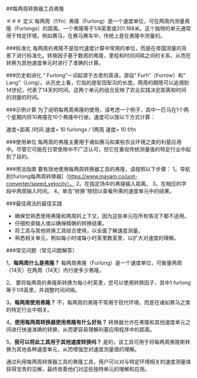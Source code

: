 ##每两周转换器工具弗隆

＃＃＃ 定义
每两周（f/fn）弗隆（Furlong）是一个速度单位，可在两周内测量弗隆（Furlongs）的距离。一个弗隆等于1/8英里或201.168米。这个独特的单元通常用于特定环境，例如赛马，在赛马赛车中，传统上是在弗隆中测量的。

###标准化
每两周的弗隆不是现代速度计算中常用的单位，而是在帝国测量的背景下进行标准化。转换因子基于数周的弗隆，里程和时间间隔之间的关系，从而在转换为其他速度单元时进行了准确的计算。

###历史和进化
“ Furlong”一词起源于古老的英语，源自“ Furh”（Furrow）和“ Lang”（Long）。从历史上看，它指的是犁田犁沟的长度。两周的期限可以追溯到14世纪，代表了14天的时间。这两个单元的组合反映了农业实践决定距离和时间的测量的时间。

###示例计算
为了说明每两周弗隆的使用，请考虑一个例子，其中一匹马在1个两个星期内将10弗隆在10个弗隆中行驶。速度可以按以下方式计算：

速度=距离 /时间
速度= 10 furlongs / 1两周
速度= 10 f/fn

###使用单位
每两周的弗隆主要用于诸如赛马和某些农业环境之类的利基应用中。尽管它可能在日常使用中不广泛认可，但它在重视传统测量值的特定行业中起到了目的。

###用法指南
要有效地使用每两周转换器工具的弗隆，请按照以下步骤：
1。导航到[furlong每两周转换器]（https://www.inayam.co/unit-converter/speed_velocity）。
2。在指定场中的弗隆输入距离。
3。在相应的字段中两周输入时间。
4。单击“转换”按钮以查看所需的速度单元中的结果。

###最佳用法的最佳实践
- 确保您熟悉使用弗隆和两周的上下文，因为这些单元在所有情况下都不适用。
- 仔细检查输入值以确保精确的转换结果。
- 将工具与其他转换工具结合使用，以全面了解速度测量。
- 熟悉相关单元，例如每小时或每小时英里数英里，以扩大对速度的理解。

###常见问题（常见问题解答）

1。**每两周什么是弗隆？**
每两周弗隆（Furlong）是一个速度单位，可衡量两周（14天）在两周（14天）内行驶多少弗隆。

2。
要将每两周的弗隆斯转换为每小时英里，您可以使用转换因子，其中1 furlong等于1/8英里，并调整时间间隔。

3。**每两周使用弗隆？**
不，每两周的弗隆不常用于现代环境，而是在诸如赛马之类的特定行业中相关。

4。**使用每两周转换器使用弗隆有什么好处？**
转换器允许在弗隆和其他速度单元之间进行快速准确的转换，从而更容易理解利基应用程序中的距离。

5。**我可以将此工具用于其他速度转换吗？**
是的，该工具可用于将每两周弗隆斯转换为其他各种速度单元，从而增强您对速度测量值的理解。

通过利用每两周转换器工具的弗隆工具，用户可以对与特定环境相关的速度测量值获得宝贵的见解，最终改善他们对这些独特单元的理解和应用。